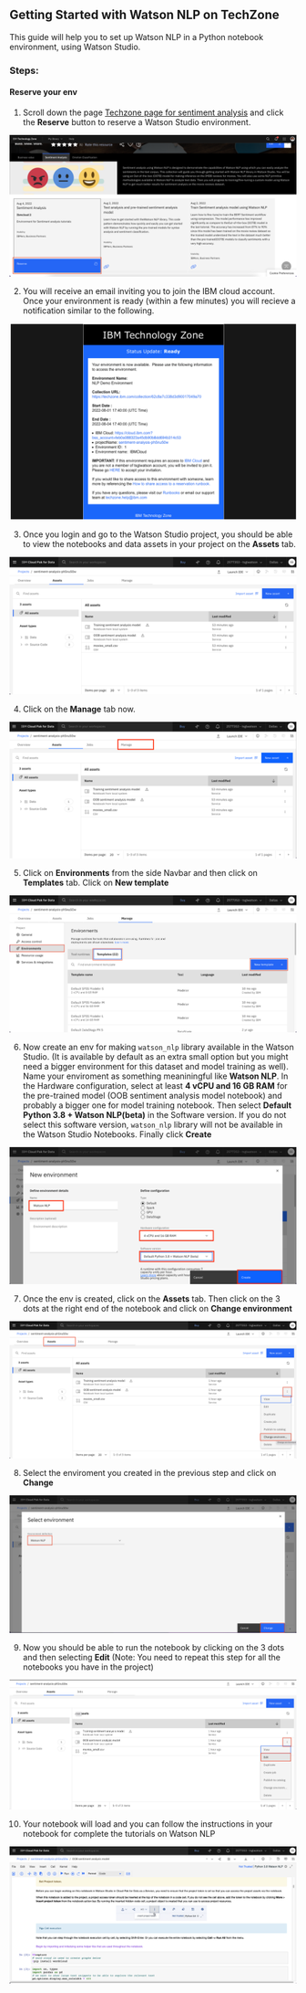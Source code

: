## Getting Started with Watson NLP on TechZone

This guide will help you to set up Watson NLP in a Python notebook environment, using Watson Studio.

### Steps:
#### Reserve your env
1. Scroll down the page [Techzone page for sentiment analysis](https://techzone.ibm.com/collection/watson-core-nlp#tab-1) and click the **Reserve** button to reserve a Watson Studio environment.

![reserve](Screenshots/reserve.png)

2. You will receive an email inviting you to join the IBM cloud account. Once your environment is ready (within a few minutes) you will recieve a notification similar to the following.

![env_details](Screenshots/env_details.png)

3. Once you login and go to the Watson Studio project, you should be able to view the notebooks and data assets in your project on the **Assets** tab.

![assets](Screenshots/assets.png)

4. Click on the **Manage** tab now.

![manage_tab](Screenshots/manage_tab.png)

5. Click on **Environments** from the side Navbar and then click on **Templates** tab. Click on **New template**

![env](Screenshots/env.png)

6. Now create an env for making `watson_nlp` library available in the Watson Studio. (It is available by default as an extra small option but you might need a bigger environment for this dataset and model training as well). 
Name your enviroment as something meaniningful like **Watson NLP**. In the Hardware configuration, select at least **4 vCPU and 16 GB RAM** for the pre-trained model (OOB sentiment analysis model notebook) and probably a bigger one for model training notebook. Then select **Default Python 3.8 + Watson NLP(beta)** in the Software version. If you do not select this software version, `watson_nlp` library will not be available in the Watson Studio Notebooks. Finally click **Create**

![new_env_settings](Screenshots/new_env_settings.png)

7. Once the env is created, click on the **Assets** tab. Then click on the 3 dots at the right end of the notebook and click on **Change environment**

![change_env](Screenshots/change_env.png)

8. Select the enviroment you created in the previous step and click on **Change**

![change](Screenshots/change.png)

9. Now you should be able to run the notebook by clicking on the 3 dots and then selecting **Edit** (Note: You need to repeat this step for all the notebooks you have in the project)

![edit](Screenshots/edit.png)

10. Your notebook will load and you can follow the instructions in your notebook for complete the tutorials on Watson NLP

![loaded](Screenshots/loaded.png)
